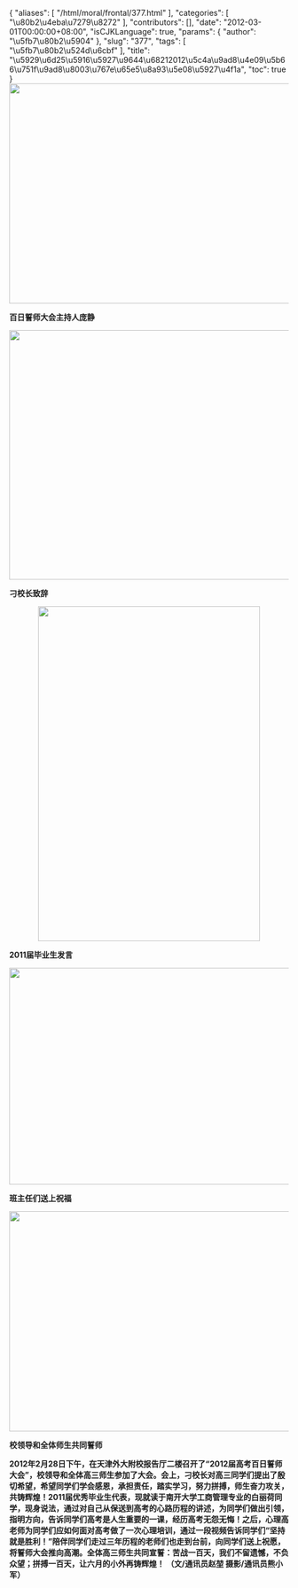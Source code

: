 {
    "aliases": [
        "/html/moral/frontal/377.html"
    ],
    "categories": [
        "\u80b2\u4eba\u7279\u8272"
    ],
    "contributors": [],
    "date": "2012-03-01T00:00:00+08:00",
    "isCJKLanguage": true,
    "params": {
        "author": "\u5fb7\u80b2\u5904"
    },
    "slug": "377",
    "tags": [
        "\u5fb7\u80b2\u524d\u6cbf"
    ],
    "title": "\u5929\u6d25\u5916\u5927\u9644\u68212012\u5c4a\u9ad8\u4e09\u5b66\u751f\u9ad8\u8003\u767e\u65e5\u8a93\u5e08\u5927\u4f1a",
    "toc": true
}
**<img
    src="https://cdn.tfls.online/mirror/full/4c883e01240a8297781a52d9dded0c2495bda862.jpg"
    style="display:block;margin-left:auto;margin-right:auto;"
    decoding="async"
    fetchpriority="auto"
    loading="lazy"
    height="397"
    width="600"
/>**

**百日誓师大会主持人庞静**

**<img
    src="https://cdn.tfls.online/mirror/full/d13fb74a70a098cd7088423322b927e45f4213ca.jpg"
    style="display:block;margin-left:auto;margin-right:auto;"
    decoding="async"
    fetchpriority="auto"
    loading="lazy"
    height="450"
    width="600"
/>**

**刁校长致辞**

**<img
    src="https://cdn.tfls.online/mirror/full/0fa88b750c6bb9e2084247393e089344a17cbada.jpg"
    style="display:block;margin-left:auto;margin-right:auto;"
    decoding="async"
    fetchpriority="auto"
    loading="lazy"
    height="604"
    width="400"
/>**

**2011届毕业生发言**

**<img
    src="https://cdn.tfls.online/mirror/full/a0eea26348be16d53aa4047e8644895b3e2929b2.jpg"
    style="display:block;margin-left:auto;margin-right:auto;"
    decoding="async"
    fetchpriority="auto"
    loading="lazy"
    height="391"
    width="600"
/>**

**班主任们送上祝福**

**<img
    src="https://cdn.tfls.online/mirror/full/e840770223623a6b2410e35682b8a0c628d5eb07.jpg"
    style="display:block;margin-left:auto;margin-right:auto;"
    decoding="async"
    fetchpriority="auto"
    loading="lazy"
    height="397"
    width="600"
/>**

**校领导和全体师生共同誓师**

**2012年2月28日下午，在天津外大附校报告厅二楼召开了“2012届高考百日誓师大会”，校领导和全体高三师生参加了大会。会上，刁校长对高三同学们提出了殷切希望，希望同学们学会感恩，承担责任，踏实学习，努力拼搏，师生奋力攻关，共铸辉煌！2011届优秀毕业生代表，现就读于南开大学工商管理专业的白丽荷同学，现身说法，通过对自己从保送到高考的心路历程的讲述，为同学们做出引领，指明方向，告诉同学们高考是人生重要的一课，经历高考无怨无悔！之后，心理高老师为同学们应如何面对高考做了一次心理培训，通过一段视频告诉同学们“坚持就是胜利！”陪伴同学们走过三年历程的老师们也走到台前，向同学们送上祝愿，将誓师大会推向高潮。全体高三师生共同宣誓：苦战一百天，我们不留遗憾，不负众望；拼搏一百天，让六月的小外再铸辉煌！ （文/通讯员赵堃 摄影/通讯员熊小军）**

